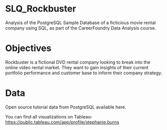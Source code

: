 # SLQ_Rockbuster
Analysis of the PostgreSQL Sample Database of a ficticious movie rental company using SQL, as part of the CareerFoundry Data Analysis course.

# Objectives
Rockbuster is a fictional DVD rental company looking to break into the online video rental market. They want to gain insights of their current portfolio performance and customer base to inform their company strategy.

# Data
Open source tutorial data from PostgreSQL available here.

You can find all visualizations on Tableau- https://public.tableau.com/app/profile/stephanie.burns

